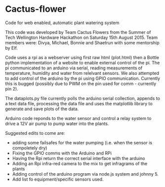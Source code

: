 # Cactus-flower
Code for web enabled, automatic plant watering system

This code was developed by Team Cactus Flowers from the Summer of Tech Wellington Hardware Hackathon on Saturday 15th August 2015. 
Team members were: Divya, Michael, Bonnie and Shaetrun with some mentorship by Elf.

Code uses a rpi as a webserver using first raw html (plot.html) then a Bottle python implementation of a website to
enable external control of the pi. 
The pi communicated to an arduino via serial, reading measurements of temperature, humidity 
and water from relelvant sensors. We also attempted to add control of the arduino by the pi using GPIO communication.
Currently this is bugged (possibly due to PWM on the pin used for comm - currently pin 2).

The dataplots.py file currently polls the arduino serial collection, appends to a text data file, processing the data file
and uses the matplotlib library to generate and save plots of the data.

Arduino code reponds to the water sensor and control a relay system to drive a 12V air pump to pump water into the plants.

Suggested edits to come are:
* adding some failsafes for the water pumping (i.e. when the sensor is compoletely dry)
* Fixing the GPIO comms with the Arduino and RPi
* Having the Rpi return the correct serial interface with the arduino
* Adding an Rpi infra-red camera to the mix to get infragrams of the plants
* Adding control of the arduino program via node.js system and johnny 5.
* Add list fo equipment/specific sensors used.
